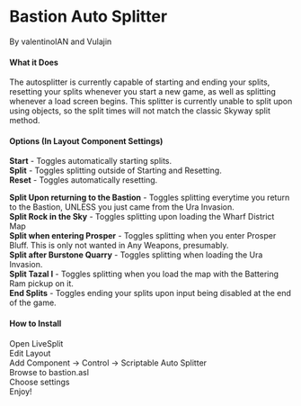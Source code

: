 # Bastion Auto Splitter
By valentinoIAN and Vulajin

#### What it Does

The autosplitter is currently capable of starting and ending your splits, resetting your splits whenever you start a new game, as well as splitting whenever a load screen begins. This splitter is currently unable to split upon using objects, so the split times will not match the classic Skyway split method.

#### Options (In Layout Component Settings)

**Start** - Toggles automatically starting splits.  
**Split** - Toggles splitting outside of Starting and Resetting.  
**Reset** - Toggles automatically resetting.  
  
**Split Upon returning to the Bastion** - Toggles splitting everytime you return to the Bastion, UNLESS you just came from the Ura Invasion.  
**Split Rock in the Sky** - Toggles splitting upon loading the Wharf District Map  
**Split when entering Prosper** - Toggles splitting when you enter Prosper Bluff. This is only not wanted in Any Weapons, presumably.  
**Split after Burstone Quarry** - Toggles splitting when loading the Ura Invasion.  
**Split Tazal I** - Toggles splitting when you load the map with the Battering Ram pickup on it.  
**End Splits** - Toggles ending your splits upon input being disabled at the end of the game.   

#### How to Install

Open LiveSplit  
Edit Layout  
Add Component -> Control -> Scriptable Auto Splitter  
Browse to bastion.asl  
Choose settings  
Enjoy!  
